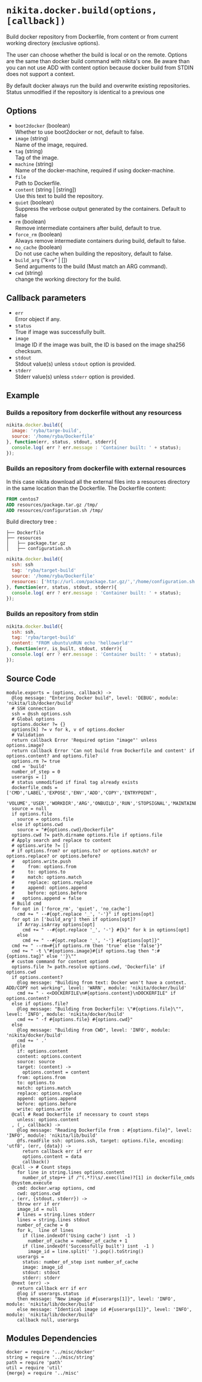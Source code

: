 
# `nikita.docker.build(options, [callback])`

Build docker repository from Dockerfile, from content or from current working
directory (exclusive options).

The user can choose whether the build is local or on the remote.
Options are the same than docker build command with nikita's one.
Be aware than you can not use ADD with content option because docker build
from STDIN does not support a context.

By default docker always run the build and overwrite existing repositories.
Status unmodified if the repository is identical to a previous one

## Options

* `boot2docker` (boolean)   
  Whether to use boot2docker or not, default to false.
* `image` (string)   
  Name of the image, required.
* `tag` (string)   
  Tag of the image.
* `machine` (string)   
  Name of the docker-machine, required if using docker-machine.
* `file`   
  Path to Dockerfile.
* `content` (string | [string])   
  Use this text to build the repository.
* `quiet` (boolean)   
  Suppress the verbose output generated by the containers. Default to false
* `rm` (boolean)   
  Remove intermediate containers after build, default to true.
* `force_rm` (boolean)   
  Always remove intermediate containers during build, default to false.
* `no_cache` (boolean)   
  Do not use cache when building the repository, default to false.
* `build_arg` ("k=v" | [])   
  Send arguments to the build (Must match an ARG command).
* `cwd` (string)   
  change the working directory for the build.

## Callback parameters

* `err`   
  Error object if any.   
* `status`   
  True if image was successfully built.   
* `image`   
  Image ID if the image was built, the ID is based on the image sha256 checksum.   
* `stdout`   
  Stdout value(s) unless `stdout` option is provided.   
* `stderr`   
  Stderr value(s) unless `stderr` option is provided.   

## Example

### Builds a repository from dockerfile without any resourcess

```javascript
nikita.docker.build({
  image: 'ryba/targe-build',
  source: '/home/ryba/Dockerfile'
}, function(err, status, stdout, stderr){
  console.log( err ? err.message : 'Container built: ' + status);
});
```

### Builds an repository from dockerfile with external resources

In this case nikita download all the external files into a resources directory in the same location
than the Dockerfile. The Dockerfile content:

```dockerfile
FROM centos7
ADD resources/package.tar.gz /tmp/
ADD resources/configuration.sh /tmp/
```

Build directory tree :

```
├── Dockerfile
├── resources
│   ├── package.tar.gz
│   ├── configuration.sh
```

```javascript
nikita.docker.build({
  ssh: ssh
  tag: 'ryba/target-build'
  source: '/home/ryba/Dockerfile'
  resources: ['http://url.com/package.tar.gz/','/home/configuration.sh']
}, function(err, status, stdout, stderr){
  console.log( err ? err.message : 'Container built: ' + status);
});
```

### Builds an repository from stdin

```javascript
nikita.docker.build({
  ssh: ssh,
  tag: 'ryba/target-build'
  content: "FROM ubuntu\nRUN echo 'helloworld'"
}, function(err, is_built, stdout, stderr){
  console.log( err ? err.message : 'Container built: ' + status);
});
```

## Source Code

    module.exports = (options, callback) ->
      @log message: "Entering Docker build", level: 'DEBUG', module: 'nikita/lib/docker/build'
      # SSH connection
      ssh = @ssh options.ssh
      # Global options
      options.docker ?= {}
      options[k] ?= v for k, v of options.docker
      # Validation
      return callback Error 'Required option "image"' unless options.image?
      return callback Error 'Can not build from Dockerfile and content' if options.content? and options.file?
      options.rm ?= true
      cmd = 'build'
      number_of_step = 0
      userargs = []
      # status unmodified if final tag already exists
      dockerfile_cmds = ['CMD','LABEL','EXPOSE','ENV','ADD','COPY','ENTRYPOINT',
       'VOLUME','USER','WORKDIR','ARG','ONBUILD','RUN','STOPSIGNAL','MAINTAINER']
      source = null
      if options.file
        source = options.file
      else if options.cwd
        source = "#{options.cwd}/Dockerfile"
      options.cwd ?= path.dirname options.file if options.file
      # Apply search and replace to content
      # options.write ?= []
      # if options.from? or options.to? or options.match? or options.replace? or options.before?
      #   options.write.push
      #     from: options.from
      #     to: options.to
      #     match: options.match
      #     replace: options.replace
      #     append: options.append
      #     before: options.before
      #   options.append = false
      # Build cmd
      for opt in ['force_rm', 'quiet', 'no_cache']
        cmd += " --#{opt.replace '_', '-'}" if options[opt]
      for opt in ['build_arg'] then if options[opt]?
        if Array.isArray options[opt]
          cmd += " --#{opt.replace '_', '-'} #{k}" for k in options[opt]
        else
          cmd += " --#{opt.replace '_', '-'} #{options[opt]}"
      cmd += " --rm=#{if options.rm then 'true' else 'false'}"
      cmd += " -t \"#{options.image}#{if options.tag then ":#{options.tag}" else ''}\""
      # custom command for content option0
      options.file ?= path.resolve options.cwd, 'Dockerfile' if options.cwd
      if options.content?
        @log message: "Building from text: Docker won't have a context. ADD/COPY not working", level: 'WARN', module: 'nikita/docker/build'
        cmd += " - <<DOCKERFILE\n#{options.content}\nDOCKERFILE" if options.content?
      else if options.file?
        @log message: "Building from Dockerfile: \"#{options.file}\"", level: 'INFO', module: 'nikita/docker/build'
        cmd += " -f #{options.file} #{options.cwd}"
      else
        @log message: "Building from CWD", level: 'INFO', module: 'nikita/docker/build'
        cmd += ' .'
      @file
        if: options.content
        content: options.content
        source: source
        target: (content) ->
          options.content = content
        from: options.from
        to: options.to
        match: options.match
        replace: options.replace
        append: options.append
        before: options.before
        write: options.write
      @call # Read Dockerfile if necessary to count steps
        unless: options.content
      , (_, callback) ->
        @log message: "Reading Dockerfile from : #{options.file}", level: 'INFO', module: 'nikita/lib/build'
        @fs.readFile ssh: options.ssh, target: options.file, encoding: 'utf8', (err, {data}) ->
          return callback err if err
          options.content = data
          callback()
      @call -> # Count steps
        for line in string.lines options.content
          number_of_step++ if /^(.*?)\s/.exec(line)?[1] in dockerfile_cmds
      @system.execute
        cmd: docker.wrap options, cmd
        cwd: options.cwd
      , (err, {stdout, stderr}) ->
        throw err if err
        image_id = null
        # lines = string.lines stderr
        lines = string.lines stdout
        number_of_cache = 0
        for k,  line of lines
          if (line.indexOf('Using cache') isnt  -1 )
            number_of_cache = number_of_cache + 1
          if (line.indexOf('Successfully built') isnt  -1 )
            image_id = line.split(' ').pop().toString()
        userargs =
          status: number_of_step isnt number_of_cache
          image: image_id
          stdout: stdout
          stderr: stderr
      @next (err) ->
        return callback err if err
        @log if userargs.status
        then message: "New image id #{userargs[1]}", level: 'INFO', module: 'nikita/lib/docker/build' 
        else message: "Identical image id #{userargs[1]}", level: 'INFO', module: 'nikita/lib/docker/build'
        callback null, userargs

## Modules Dependencies

    docker = require '../misc/docker'
    string = require '../misc/string'
    path = require 'path'
    util = require 'util'
    {merge} = require '../misc'
